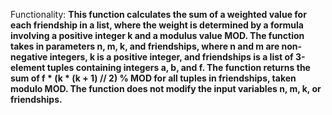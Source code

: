 Functionality: **This function calculates the sum of a weighted value for each friendship in a list, where the weight is determined by a formula involving a positive integer k and a modulus value MOD. The function takes in parameters n, m, k, and friendships, where n and m are non-negative integers, k is a positive integer, and friendships is a list of 3-element tuples containing integers a, b, and f. The function returns the sum of f * (k * (k + 1) // 2) % MOD for all tuples in friendships, taken modulo MOD. The function does not modify the input variables n, m, k, or friendships.**